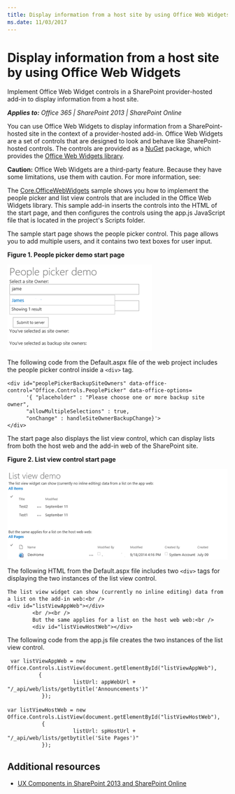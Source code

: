 ```yaml
---
title: Display information from a host site by using Office Web Widgets
ms.date: 11/03/2017
---
```

# Display information from a host site by using Office Web Widgets

Implement Office Web Widget controls in a SharePoint provider-hosted add-in to display information from a host site.

_**Applies to:** Office 365 | SharePoint 2013 | SharePoint Online_

You can use Office Web Widgets to display information from a SharePoint-hosted site in the context of a provider-hosted add-in. Office Web Widgets are a set of controls that are designed to look and behave like SharePoint-hosted controls. The controls are provided as a [NuGet](https://www.nuget.org/) package, which provides the [Office Web Widgets library](http://www.nuget.org/packages/Microsoft.Office.WebWidgets.Experimental/).

**Caution:**  Office Web Widgets are a third-party feature. Because they have some limitations, use them with caution. For more information, see:

The [Core.OfficeWebWidgets](https://github.com/SharePoint/PnP/tree/dev/Components/Core.OfficeWebWidgets) sample shows you how to implement the people picker and list view controls that are included in the Office Web Widgets library. This sample add-in inserts the controls into the HTML of the start page, and then configures the controls using the app.js JavaScript file that is located in the project's Scripts folder.

The sample start page shows the people picker control. This page allows you to add multiple users, and it contains two text boxes for user input.

**Figure 1. People picker demo start page**

![People picker demo launch page](media/display-information-from-a-host-site-by-using-office-web-widgets/2d6c1585-9615-45c4-b931-a2e0e7d57b3d.png)

The following code from the Default.aspx file of the web project includes the people picker control inside a  `<div>` tag.

```
<div id="peoplePickerBackupSiteOwners" data-office-control="Office.Controls.PeoplePicker" data-office-options=
      '{ "placeholder" : "Please choose one or more backup site owner", 
      "allowMultipleSelections" : true,
      "onChange" : handleSiteOwnerBackupChange}'>
</div>

```

The start page also displays the list view control, which can display lists from both the host web and the add-in web of the SharePoint site.

**Figure 2. List view control start page**

![List view control launch page](media/display-information-from-a-host-site-by-using-office-web-widgets/c8bc86d4-6cae-4dc0-94a4-97a0e5a49c7d.png)

The following HTML from the Default.aspx file includes two  `<div>` tags for displaying the two instances of the list view control.

```
The list view widget can show (currently no inline editing) data from a list on the add-in web:<br />
<div id="listViewAppWeb"></div>
        <br /><br />
        But the same applies for a list on the host web web:<br />
        <div id="listViewHostWeb"></div>
```

The following code from the app.js file creates the two instances of the list view control.

```
 var listViewAppWeb = new Office.Controls.ListView(document.getElementById("listViewAppWeb"),
          {
                     listUrl: appWebUrl + "/_api/web/lists/getbytitle('Announcements')"
           });

var listViewHostWeb = new Office.Controls.ListView(document.getElementById("listViewHostWeb"),
           {
                     listUrl: spHostUrl + "/_api/web/lists/getbytitle('Site Pages')"
           });
```

## Additional resources
<a name="bk_addresources"> </a>

- [UX Components in SharePoint 2013 and SharePoint Online](ux-components-in-sharepoint-2013-and-sharepoint-online.md)
